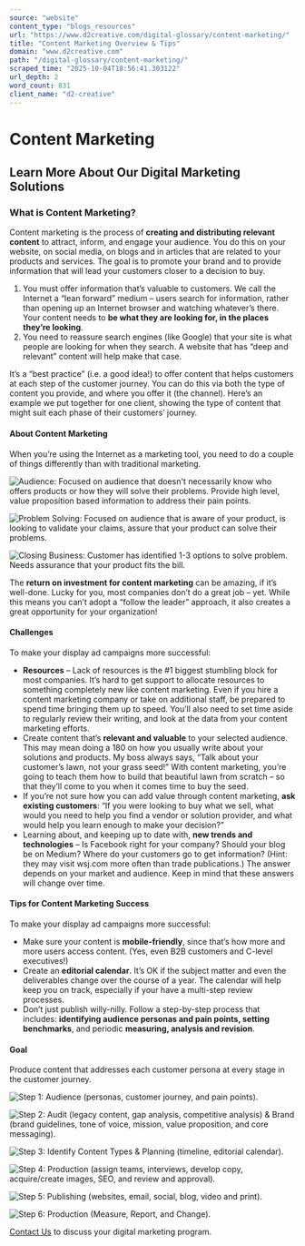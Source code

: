```yaml
---
source: "website"
content_type: "blogs_resources"
url: "https://www.d2creative.com/digital-glossary/content-marketing/"
title: "Content Marketing Overview & Tips"
domain: "www.d2creative.com"
path: "/digital-glossary/content-marketing/"
scraped_time: "2025-10-04T18:56:41.303122"
url_depth: 2
word_count: 831
client_name: "d2-creative"
---
```


# Content Marketing

## Learn More About Our Digital Marketing Solutions

### What is Content Marketing?

Content marketing is the process of **creating and distributing relevant content** to attract, inform, and engage your audience. You do this on your website, on social media, on blogs and in articles that are related to your products and services. The goal is to promote your brand and to provide information that will lead your customers closer to a decision to buy.

1.  You must offer information that’s valuable to customers. We call the Internet a “lean forward” medium – users search for information, rather than opening up an Internet browser and watching whatever’s there. Your content needs to **be what they are looking for, in the places they’re looking**.
2.  You need to reassure search engines (like Google) that your site is what people are looking for when they search. A website that has “deep and relevant” content will help make that case.

It’s a “best practice” (i.e. a good idea!) to offer content that helps customers at each step of the customer journey. You can do this via both the type of content you provide, and where you offer it (the channel). Here’s an example we put together for one client, showing the type of content that might suit each phase of their customers’ journey.

#### About Content Marketing

When you’re using the Internet as a marketing tool, you need to do a couple of things differently than with traditional marketing.

![Audience: Focused on audience that doesn't necessarily know who offers products or how they will solve their problems. Provide high level, value proposition based information to address their pain points.](https://www.d2creative.com/wp-content/uploads/2022/03/cm-audience.jpeg)

![Problem Solving: Focused on audience that is aware of your product, is looking to validate your claims, assure that your product can solve their problems.](https://www.d2creative.com/wp-content/uploads/2022/03/cm-problem.jpeg)

![Closing Business: Customer has identified 1-3 options to solve problem. Needs assurance that your product fits the bill.](https://www.d2creative.com/wp-content/uploads/2022/03/cm-closing.jpeg)

The **return on investment for content marketing** can be amazing, if it’s well-done. Lucky for you, most companies don’t do a great job – yet. While this means you can’t adopt a “follow the leader” approach, it also creates a great opportunity for your organization!

#### Challenges

To make your display ad campaigns more successful:

*   **Resources** – Lack of resources is the #1 biggest stumbling block for most companies. It’s hard to get support to allocate resources to something completely new like content marketing. Even if you hire a content marketing company or take on additional staff, be prepared to spend time bringing them up to speed. You’ll also need to set time aside to regularly review their writing, and look at the data from your content marketing efforts.
*   Create content that’s **relevant and valuable** to your selected audience. This may mean doing a 180 on how you usually write about your solutions and products. My boss always says, “Talk about your customer’s lawn, not your grass seed!” With content marketing, you’re going to teach them how to build that beautiful lawn from scratch – so that they’ll come to you when it comes time to buy the seed.
*   If you’re not sure how you can add value through content marketing, **ask existing customers**: “If you were looking to buy what we sell, what would you need to help you find a vendor or solution provider, and what would help you learn enough to make your decision?”
*   Learning about, and keeping up to date with, **new trends and technologies** – Is Facebook right for your company? Should your blog be on Medium? Where do your customers go to get information? (Hint: they may visit wsj.com more often than trade publications.) The answer depends on your market and audience. Keep in mind that these answers will change over time.

#### Tips for Content Marketing Success

To make your display ad campaigns more successful:

*   Make sure your content is **mobile-friendly**, since that’s how more and more users access content. (Yes, even B2B customers and C-level executives!)
*   Create an **editorial calendar**. It’s OK if the subject matter and even the deliverables change over the course of a year. The calendar will help keep you on track, especially if your have a multi-step review processes.
*   Don’t just publish willy-nilly. Follow a step-by-step process that includes: **identifying audience personas and pain points, setting benchmarks**, and periodic **measuring, analysis and revision**.

#### Goal

Produce content that addresses each customer persona at every stage in the customer journey.

![Step 1: Audience (personas, customer journey, and pain points).](https://www.d2creative.com/wp-content/uploads/2022/03/step-1.png)

![Step 2: Audit (legacy content, gap analysis, competitive analysis) & Brand (brand guidelines, tone of voice, mission, value proposition, and core messaging).](https://www.d2creative.com/wp-content/uploads/2022/03/step-2.png)

![Step 3: Identify Content Types & Planning (timeline, editorial calendar).](https://www.d2creative.com/wp-content/uploads/2022/03/step-3.png)

![Step 4: Production (assign teams, interviews, develop copy, acquire/create images, SEO, and review and approval).](https://www.d2creative.com/wp-content/uploads/2022/03/step-4.png)

![Step 5: Publishing (websites, email, social, blog, video and print).](https://www.d2creative.com/wp-content/uploads/2022/03/step-5.png)

![Step 6: Production (Measure, Report, and Change).](https://www.d2creative.com/wp-content/uploads/2022/03/step-6.png)

[Contact Us](https://www.d2creative.com/contact-us/) to discuss your digital marketing program.